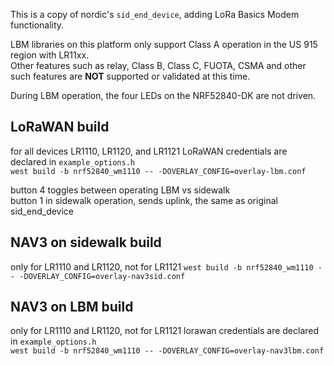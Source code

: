 This is a copy of nordic's ``sid_end_device``, adding LoRa Basics Modem functionality.  

LBM libraries on this platform only support Class A operation in the US 915 region with LR11xx.  
Other features such as relay, Class B, Class C, FUOTA, CSMA and other such features are **NOT** supported or validated at this time.

During LBM operation, the four LEDs on the NRF52840-DK are not driven.

## LoRaWAN build
for all devices LR1110, LR1120, and LR1121
LoRaWAN credentials are declared in ``example_options.h``  
``west build -b nrf52840_wm1110 -- -DOVERLAY_CONFIG=overlay-lbm.conf``

button 4 toggles between operating LBM vs sidewalk  
button 1 in sidewalk operation, sends uplink, the same as original sid_end_device  

## NAV3 on sidewalk build
only for LR1110 and LR1120, not for LR1121
``west build -b nrf52840_wm1110 -- -DOVERLAY_CONFIG=overlay-nav3sid.conf``

## NAV3 on LBM build
only for LR1110 and LR1120, not for LR1121
lorawan credentials are declared in ``example_options.h``  
``west build -b nrf52840_wm1110 -- -DOVERLAY_CONFIG=overlay-nav3lbm.conf``

